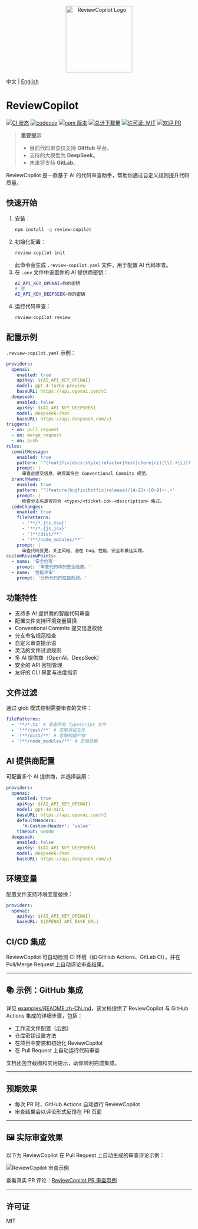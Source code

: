 <p align="center">
  <img src="public/logo.svg" alt="ReviewCopilot Logo" width="180" />
</p>

中文 | [English](README.md)

# ReviewCopilot

[![CI 状态](https://github.com/AlexShan2008/review-copilot/actions/workflows/ci.yml/badge.svg)](https://github.com/AlexShan2008/review-copilot/actions)
[![codecov](https://codecov.io/gh/AlexShan2008/review-copilot/branch/main/graph/badge.svg)](https://codecov.io/gh/AlexShan2008/review-copilot)
[![npm 版本](https://img.shields.io/npm/v/review-copilot.svg)](https://www.npmjs.com/package/review-copilot)
[![总计下载量](https://img.shields.io/npm/dt/review-copilot.svg)](https://www.npmjs.com/package/review-copilot)
[![许可证: MIT](https://img.shields.io/badge/License-MIT-yellow.svg)](https://opensource.org/licenses/MIT)
[![欢迎 PR](https://img.shields.io/badge/PRs-welcome-brightgreen.svg)](https://makeapullrequest.com)

> **重要提示**
>
> - 目前代码审查仅支持 **GitHub** 平台。
> - 支持的大模型为 **DeepSeek**。
> - 未来将支持 **GitLab**。

ReviewCopilot 是一款基于 AI 的代码审查助手，帮助你通过自定义规则提升代码质量。

## 快速开始

1. 安装：
   ```bash
   npm install -g review-copilot
   ```
2. 初始化配置：
   ```bash
   review-copilot init
   ```
   此命令会生成 `.review-copilot.yaml` 文件，用于配置 AI 代码审查。
3. 在 `.env` 文件中设置你的 AI 提供商密钥：
   ```bash
   AI_API_KEY_OPENAI=你的密钥
   # 或
   AI_API_KEY_DEEPSEEK=你的密钥
   ```
4. 运行代码审查：
   ```bash
   review-copilot review
   ```

## 配置示例

`.review-copilot.yaml` 示例：

```yaml
providers:
  openai:
    enabled: true
    apiKey: ${AI_API_KEY_OPENAI}
    model: gpt-4-turbo-preview
    baseURL: https://api.openai.com/v1
  deepseek:
    enabled: false
    apiKey: ${AI_API_KEY_DEEPSEEK}
    model: deepseek-chat
    baseURL: https://api.deepseek.com/v1
triggers:
  - on: pull_request
  - on: merge_request
  - on: push
rules:
  commitMessage:
    enabled: true
    pattern: '^(feat|fix|docs|style|refactor|test|chore|ci)(\\(.+\\))?: .{1,50}'
    prompt: |
      审查此提交信息，确保其符合 Conventional Commits 规范。
  branchName:
    enabled: true
    pattern: '^(feature|bugfix|hotfix|release)/[A-Z]+-[0-9]+-.+'
    prompt: |
      检查分支名是否符合 <type>/<ticket-id>-<description> 格式。
  codeChanges:
    enabled: true
    filePatterns:
      - '**/*.{ts,tsx}'
      - '**/*.{js,jsx}'
      - '!**/dist/**'
      - '!**/node_modules/**'
    prompt: |
      审查代码变更，关注风格、潜在 bug、性能、安全和最佳实践。
customReviewPoints:
  - name: '安全检查'
    prompt: '审查代码中的安全隐患。'
  - name: '性能评审'
    prompt: '分析代码的性能瓶颈。'
```

## 功能特性

- 支持多 AI 提供商的智能代码审查
- 配置文件支持环境变量替换
- Conventional Commits 提交信息校验
- 分支命名规范检查
- 自定义审查提示语
- 灵活的文件过滤规则
- 多 AI 提供商（OpenAI、DeepSeek）
- 安全的 API 密钥管理
- 友好的 CLI 界面与进度指示

## 文件过滤

通过 glob 模式控制需要审查的文件：

```yaml
filePatterns:
  - '**/*.ts' # 审查所有 TypeScript 文件
  - '!**/test/**' # 忽略测试文件
  - '!**/dist/**' # 忽略构建产物
  - '!**/node_modules/**' # 忽略依赖
```

## AI 提供商配置

可配置多个 AI 提供商，并选择启用：

```yaml
providers:
  openai:
    enabled: true
    apiKey: ${AI_API_KEY_OPENAI}
    model: gpt-4o-mini
    baseURL: https://api.openai.com/v1
    defaultHeaders:
      'X-Custom-Header': 'value'
    timeout: 60000
  deepseek:
    enabled: false
    apiKey: ${AI_API_KEY_DEEPSEEK}
    model: deepseek-chat
    baseURL: https://api.deepseek.com/v1
```

## 环境变量

配置文件支持环境变量替换：

```yaml
providers:
  openai:
    apiKey: ${AI_API_KEY_OPENAI}
    baseURL: ${OPENAI_API_BASE_URL}
```

## CI/CD 集成

ReviewCopilot 可自动检测 CI 环境（如 GitHub Actions、GitLab CI），并在 Pull/Merge Request 上自动评论审查结果。

---

## 📚 示例：GitHub 集成

详见 [examples/README.zh-CN.md](examples/README.zh-CN.md)，该文档提供了 ReviewCopilot 与 GitHub Actions 集成的详细步骤，包括：

- 工作流文件配置（[示例](examples/github/.github/workflows/review.yml)）
- 仓库密钥设置方法
- 在项目中安装和初始化 ReviewCopilot
- 在 Pull Request 上自动运行代码审查

文档还包含截图和实用提示，助你顺利完成集成。

---

## 预期效果

- 每次 PR 时，GitHub Actions 自动运行 ReviewCopilot
- 审查结果会以评论形式反馈在 PR 页面

---

## 🖼️ 实际审查效果

以下为 ReviewCopilot 在 Pull Request 上自动生成的审查评论示例：

![ReviewCopilot 审查示例](./examples/images/review-comments.png)

查看真实 PR 评论：[ReviewCopilot PR 审查示例](https://github.com/AlexShan2008/review-copilot/pull/25#issuecomment-2922197158)

---

## 许可证

MIT
